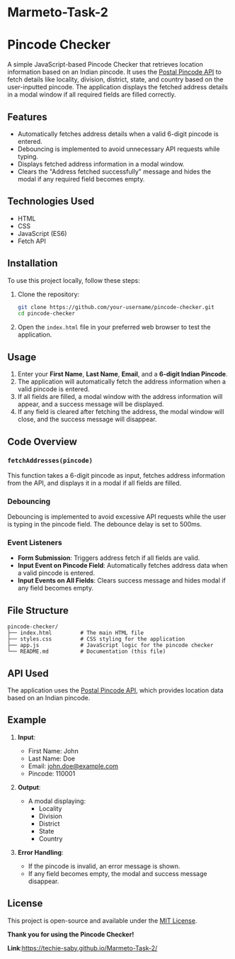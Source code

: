 # Marmeto-Task-2

# Pincode Checker

A simple JavaScript-based Pincode Checker that retrieves location information based on an Indian pincode. It uses the [Postal Pincode API](https://www.postalpincode.in/) to fetch details like locality, division, district, state, and country based on the user-inputted pincode. The application displays the fetched address details in a modal window if all required fields are filled correctly.

## Features

- Automatically fetches address details when a valid 6-digit pincode is entered.
- Debouncing is implemented to avoid unnecessary API requests while typing.
- Displays fetched address information in a modal window.
- Clears the "Address fetched successfully" message and hides the modal if any required field becomes empty.

## Technologies Used

- HTML
- CSS
- JavaScript (ES6)
- Fetch API

## Installation

To use this project locally, follow these steps:

1. Clone the repository:
   ```bash
   git clone https://github.com/your-username/pincode-checker.git
   cd pincode-checker
   ```

2. Open the `index.html` file in your preferred web browser to test the application.

## Usage

1. Enter your **First Name**, **Last Name**, **Email**, and a **6-digit Indian Pincode**.
2. The application will automatically fetch the address information when a valid pincode is entered.
3. If all fields are filled, a modal window with the address information will appear, and a success message will be displayed.
4. If any field is cleared after fetching the address, the modal window will close, and the success message will disappear.

## Code Overview

### `fetchAddresses(pincode)`

This function takes a 6-digit pincode as input, fetches address information from the API, and displays it in a modal if all fields are filled.

### Debouncing

Debouncing is implemented to avoid excessive API requests while the user is typing in the pincode field. The debounce delay is set to 500ms.

### Event Listeners

- **Form Submission**: Triggers address fetch if all fields are valid.
- **Input Event on Pincode Field**: Automatically fetches address data when a valid pincode is entered.
- **Input Events on All Fields**: Clears success message and hides modal if any field becomes empty.

## File Structure

```
pincode-checker/
├── index.html         # The main HTML file
├── styles.css         # CSS styling for the application
├── app.js             # JavaScript logic for the pincode checker
└── README.md          # Documentation (this file)
```

## API Used

The application uses the [Postal Pincode API](https://www.postalpincode.in/), which provides location data based on an Indian pincode.

## Example

1. **Input**:
   - First Name: John
   - Last Name: Doe
   - Email: john.doe@example.com
   - Pincode: 110001

2. **Output**:
   - A modal displaying:
     - Locality
     - Division
     - District
     - State
     - Country

3. **Error Handling**:
   - If the pincode is invalid, an error message is shown.
   - If any field becomes empty, the modal and success message disappear.

## License

This project is open-source and available under the [MIT License](LICENSE).


**Thank you for using the Pincode Checker!**


**Link**:https://techie-saby.github.io/Marmeto-Task-2/
